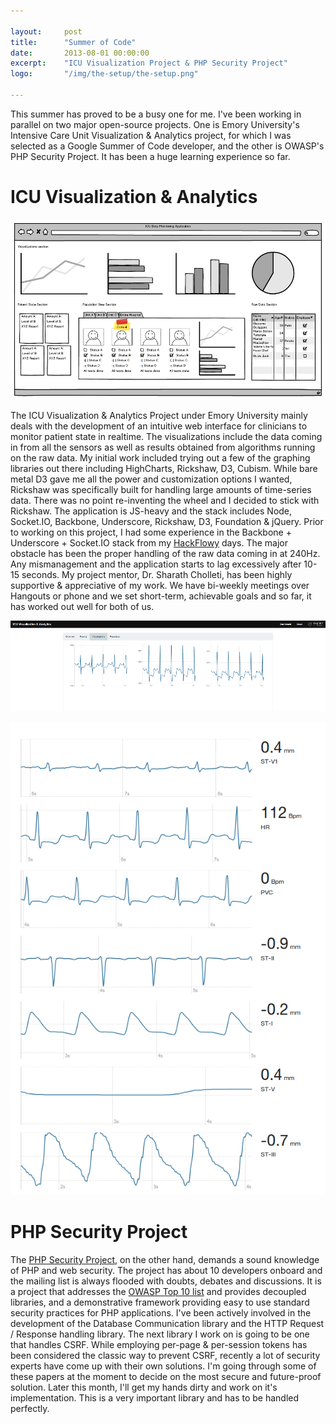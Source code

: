 ```yaml
---

layout:     post
title:      "Summer of Code"
date:       2013-08-01 00:00:00
excerpt:    "ICU Visualization Project & PHP Security Project"
logo:       "/img/the-setup/the-setup.png"

---
```


This summer has proved to be a busy one for me. I've been working in parallel on two major open-source projects. One is Emory University's Intensive Care Unit Visualization & Analytics project, for which I was selected as a Google Summer of Code developer, and the other is OWASP's PHP Security Project. It has been a huge learning experience so far.

# ICU Visualization & Analytics

![mockup](/img/summer-of-code/icu-visualizations-mockup.png)

The ICU Visualization & Analytics Project under Emory University mainly deals with the development of an intuitive web interface for clinicians to monitor patient state in realtime. The visualizations include the data coming in from all the sensors as well as results obtained from algorithms running on the raw data. My initial work included trying out a few of the graphing libraries out there including HighCharts, Rickshaw, D3, Cubism. While bare metal D3 gave me all the power and customization options I wanted, Rickshaw was specifically built for handling large amounts of time-series data. There was no point re-inventing the wheel and I decided to stick with Rickshaw. The application is JS-heavy and the stack includes Node, Socket.IO, Backbone, Underscore, Rickshaw, D3, Foundation & jQuery. Prior to working on this project, I had some experience in the Backbone + Underscore + Socket.IO stack from my [HackFlowy][1] days. The major obstacle has been the proper handling of the raw data coming in at 240Hz. Any mismanagement and the application starts to lag excessively after 10-15 seconds. My project mentor, Dr. Sharath Cholleti, has been highly supportive & appreciative of my work. We have bi-weekly meetings over Hangouts or phone and we set short-term, achievable goals and so far, it has worked out well for both of us.

![screenshot](/img/summer-of-code/icu-visualizations-screenshot.png)

![screenshot](/img/summer-of-code/icu-visualizations-screenshot2.png)

# PHP Security Project

The [PHP Security Project][2], on the other hand, demands a sound knowledge of PHP and web security. The project has about 10 developers onboard and the mailing list is always flooded with doubts, debates and discussions. It is a project that addresses the [OWASP Top 10 list](https://www.owasp.org/index.php/Top_10_2013-Top_10) and provides decoupled libraries, and a demonstrative framework providing easy to use standard security practices for PHP applications. I've been actively involved in the development of the Database Communication library and the HTTP Request / Response handling library. The next library I work on is going to be one that handles CSRF. While employing per-page & per-session tokens has been considered the classic way to prevent CSRF, recently a lot of security experts have come up with their own solutions. I'm going through some of these papers at the moment to decide on the most secure and future-proof solution. Later this month, I'll get my hands dirty and work on it's implementation. This is a very important library and has to be handled perfectly.

[1]: https://github.com/abhshkdz/hackflowy
[2]: https://github.com/owasp/phpsec
